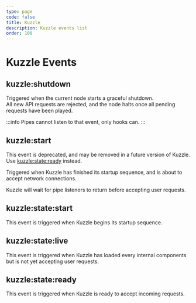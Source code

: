 ```yaml
---
type: page
code: false
title: Kuzzle
description: Kuzzle events list
order: 100
---
```


# Kuzzle Events

## kuzzle:shutdown

Triggered when the current node starts a graceful shutdown.  
All new API requests are rejected, and the node halts once all pending requests have been played.

:::info
Pipes cannot listen to that event, only hooks can.
:::

## kuzzle:start

<DeprecatedBadge version="2.3.0" />

This event is deprecated, and may be removed in a future version of Kuzzle.
Use [kuzzle:state:ready](/core/2/framework/events/kuzzle) instead.

Triggered when Kuzzle has finished its startup sequence, and is about to accept network connections.

Kuzzle will wait for pipe listeners to return before accepting user requests.

## kuzzle:state:start

<SinceBadge version="2.3.0" />

This event is triggered when Kuzzle begins its startup sequence.

## kuzzle:state:live

<SinceBadge version="2.3.0" />

This event is triggered when Kuzzle has loaded every internal components but is not yet accepting user requests.

<SinceBadge version="2.3.0" />

## kuzzle:state:ready

This event is triggered when Kuzzle is ready to accept incoming requests.
